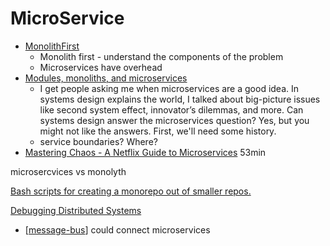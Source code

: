 MicroService
============

* [MonolithFirst](https://martinfowler.com/bliki/MonolithFirst.html)
    * Monolith first - understand the components of the problem
    * Microservices have overhead
* [Modules, monoliths, and microservices](https://tailscale.com/blog/modules-monoliths-and-microservices/)
    *  I get people asking me when microservices are a good idea. In systems design explains the world, I talked about big-picture issues like second system effect, innovator’s dilemmas, and more. Can systems design answer the microservices question? Yes, but you might not like the answers. First, we'll need some history.
    *  service boundaries? Where?
* [Mastering Chaos - A Netflix Guide to Microservices](https://www.youtube.com/watch?v=CZ3wIuvmHeM) 53min

microsercvices vs monolyth

[Bash scripts for creating a monorepo out of smaller repos. ](https://github.com/gigamonkey/monorepoize)

[Debugging Distributed Systems](https://dl.acm.org/doi/pdf/10.1145/2927299.2940294)

* [[message-bus]] could connect microservices

[//begin]: # "Autogenerated link references for markdown compatibility"
[message-bus]: message-bus.md "Message Bus"
[//end]: # "Autogenerated link references"